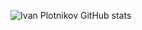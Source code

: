 ![Ivan Plotnikov GitHub stats](https://github-readme-stats.vercel.app/api?username=ivan-plotnikov&count_private=true)
